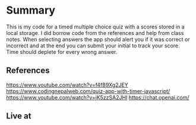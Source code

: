 # Summary

This is my code for a timed multiple choice quiz with a scores stored in a local storage.
I did borrow code from the references and help from class notes. When selecting answers the app should alert you if it was correct or incorrect and at the end you can submit your initial to track your score. Time should deplete for every wrong answer.

## References

https://www.youtube.com/watch?v=f4fB9Xg2JEY
https://www.codingnepalweb.com/quiz-app-with-timer-javascript/
https://www.youtube.com/watch?v=jK5zzSA2JHI
https://chat.openai.com/

## Live at





